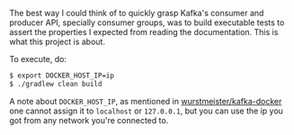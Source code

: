 The best way I could think of to quickly grasp Kafka's consumer and producer API, specially consumer groups, was to build executable tests to assert the properties I expected from reading the documentation. This is what this project is about.

To execute, do:
```bash
$ export DOCKER_HOST_IP=ip
$ ./gradlew clean build
```

A note about `DOCKER_HOST_IP`, as mentioned in [wurstmeister/kafka-docker](https://github.com/wurstmeister/kafka-docker) one cannot assign it to `localhost` or `127.0.0.1`, but you can use the ip you got from any network you're connected to.